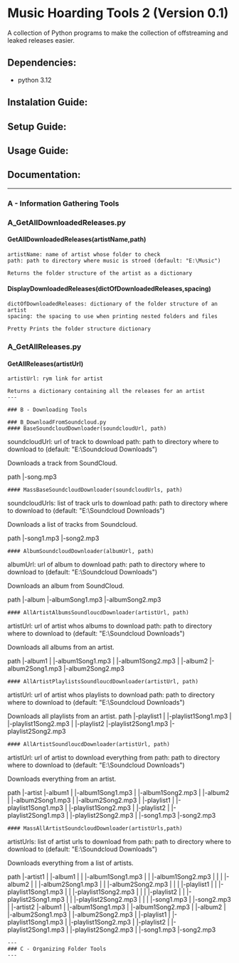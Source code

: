 # Music Hoarding Tools 2 (Version 0.1)

A collection of Python programs to make the collection of offstreaming and leaked releases easier.

## Dependencies:
- python 3.12
## Instalation Guide:

## Setup Guide:

## Usage Guide:
## Documentation:
---
### A - Information Gathering Tools
### A_GetAllDownloadedReleases.py
#### GetAllDownloadedReleases(artistName,path)
```
artistName: name of artist whose folder to check
path: path to directory where music is stroed (default: "E:\Music")

Returns the folder structure of the artist as a dictionary
```
#### DisplayDownloadedReleases(dictOfDownloadedReleases,spacing)
```
dictOfDownloadedReleases: dictionary of the folder structure of an artist
spacing: the spacing to use when printing nested folders and files

Pretty Prints the folder structure dictionary
```
### A_GetAllReleases.py
#### GetAllReleases(artistUrl)
```
artistUrl: rym link for artist

Returns a dictionary containing all the releases for an artist
---

### B - Downloading Tools

### B_DownloadFromSoundcloud.py
#### BaseSoundcloudDownloader(soundcloudUrl, path)
```
soundcloudUrl: url of track to download
path: path to directory where to download to (default: "E:\Soundcloud Downloads")

Downloads a track from SoundCloud.

path
|-song.mp3
```
#### MassBaseSoundcloudDownloader(soundcloudUrls, path)
```
soundcloudUrls: list of track urls to download
path: path to directory where to download to (default: "E:\Soundcloud Downloads")

Downloads a list of tracks from Soundcloud.

path
|-song1.mp3
|-song2.mp3
```
#### AlbumSoundcloudDownloader(albumUrl, path)
```
albumUrl: url of album to download
path: path to directory where to download to (default: "E:\Soundcloud Downloads")

Downloads an album from SoundCloud.

path
|-album
  |-albumSong1.mp3
  |-albumSong2.mp3
```
#### AllArtistAlbumsSoundloucdDownloader(artistUrl, path)
```
artistUrl: url of artist whos albums to download
path: path to directory where to download to (default: "E:\Soundcloud Downloads")

Downloads all albums from an artist.

path
|-album1
| |-album1Song1.mp3
| |-album1Song2.mp3
|
|-album2
  |-album2Song1.mp3
  |-album2Song2.mp3
```
#### AllArtistPlaylistsSoundloucdDownloader(artistUrl, path)
```
artistUrl: url of artist whos playlists to download
path: path to directory where to download to (default: "E:\Soundcloud Downloads")

Downloads all playlists from an artist.
path
|-playlist1
| |-playlist1Song1.mp3
| |-playlist1Song2.mp3
|
|-playlist2
  |-playlist2Song1.mp3
  |-playlist2Song2.mp3
```
#### AllArtistSoundloucdDownloader(artistUrl, path)
```
artistUrl: url of artist to download everything from
path: path to directory where to download to (default: "E:\Soundcloud Downloads")

Downloads everything from an artist.

path
|-artist
  |-album1
  | |-album1Song1.mp3
  | |-album1Song2.mp3
  |
  |-album2
  | |-album2Song1.mp3
  | |-album2Song2.mp3
  |
  |-playlist1
  | |-playlist1Song1.mp3
  | |-playlist1Song2.mp3
  |
  |-playlist2
  | |-playlist2Song1.mp3
  | |-playlist2Song2.mp3
  |
  |-song1.mp3
  |-song2.mp3
```
#### MassAllArtistSoundcloudDownloader(artistUrls,path)
```
artistUrls: list of artist urls to download from
path: path to directory where to download to (default: "E:\Soundcloud Downloads")

Downloads everything from a list of artists.

path
|-artist1
| |-album1
| | |-album1Song1.mp3
| | |-album1Song2.mp3
| |
| |-album2
| | |-album2Song1.mp3
| | |-album2Song2.mp3
| |
| |-playlist1
| | |-playlist1Song1.mp3
| | |-playlist1Song2.mp3
| |
| |-playlist2
| | |-playlist2Song1.mp3
| | |-playlist2Song2.mp3
| |
| |-song1.mp3
| |-song2.mp3
|
|-artist2
  |-album1
  | |-album1Song1.mp3
  | |-album1Song2.mp3
  |
  |-album2
  | |-album2Song1.mp3
  | |-album2Song2.mp3
  |
  |-playlist1
  | |-playlist1Song1.mp3
  | |-playlist1Song2.mp3
  |
  |-playlist2
  | |-playlist2Song1.mp3
  | |-playlist2Song2.mp3
  |
  |-song1.mp3
  |-song2.mp3
```
---
### C - Organizing Folder Tools
---

